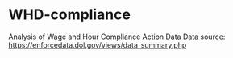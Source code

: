# WHD-compliance
Analysis of Wage and Hour Compliance Action Data
Data source: https://enforcedata.dol.gov/views/data_summary.php
